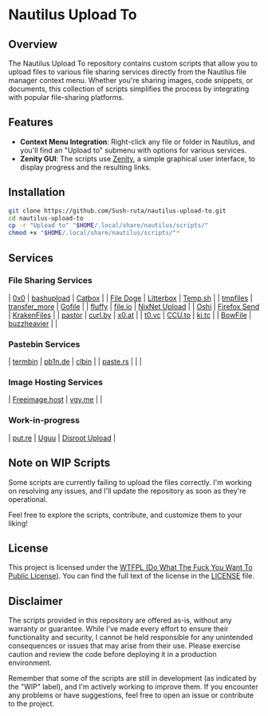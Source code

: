 Nautilus Upload To
==================

Overview
--------

The Nautilus Upload To repository contains custom scripts that allow you to upload files to various file sharing services directly from the Nautilus file manager context menu. Whether you're sharing images, code snippets, or documents, this collection of scripts simplifies the process by integrating with popular file-sharing platforms.

Features
--------

-   **Context Menu Integration**: Right-click any file or folder in Nautilus, and you'll find an "Upload to" submenu with options for various services.
-   **Zenity GUI**: The scripts use [Zenity](https://help.gnome.org/users/zenity/stable/), a simple graphical user interface, to display progress and the resulting links.

Installation
------------

```bash
git clone https://github.com/Sush-ruta/nautilus-upload-to.git
cd nautilus-upload-to
cp -r "Upload to" "$HOME/.local/share/nautilus/scripts/"
chmod +x "$HOME/.local/share/nautilus/scripts/"*
```

Services
--------

### File Sharing Services
| [0x0](https://0x0.st/)             | [bashupload](https://bashupload.com/)      | [Catbox](https://catbox.moe/)                |
| [File Doge](https://filedoge.com/) | [Litterbox](https://litterbox.catbox.moe/) | [Temp.sh](http://Temp.sh)                    |
| [tmpfiles](https://tmpfiles.org/)  | [transfer_more](https://up.sceptique.eu/)  | [Gofile](https://gofile.io/)                 |
| [fluffy](https://fluffy.cc/)       | [file.io](http://file.io)                  | [NixNet Upload](https://up.nixnet.services/) |
| [Oshi](https://oshi.at/)           | [Firefox Send](https://send.vis.ee/)       | [KrakenFiles](https://krakenfiles.com/)      |
| [pastor](https://c-v.sh/)          | [curl.by](http://curl.by)                  | [x0.at](http://x0.at)                        |
| [t0.vc](http://t0.vc)              | [CCU.to](http://CCU.to)                    | [ki.tc](http://ki.tc)                        |
| [BowFile](https://bowfile.com/)    | [buzzheavier](https://buzzheavier.com/)    |                                              |
### Pastebin Services
| [termbin](https://termbin.com/) | [pb1n.de](http://pb1n.de) | [clbin](https://clbin.com/) |
| [paste.rs](http://paste.rs)     |                           |                             |

### Image Hosting Services
| [Freeimage.host](http://Freeimage.host) | [vgy.me](http://vgy.me) |  |

### Work-in-progress
| [put.re](http://put.re) | [Uguu](https://uguu.se/) | [Disroot Upload](https://upload.disroot.org/) |

Note on WIP Scripts
-------------------

Some scripts are currently failing to upload the files correctly. I'm working on resolving any issues, and I'll update the repository as soon as they're operational.

Feel free to explore the scripts, contribute, and customize them to your liking!

License
-------

This project is licensed under the [WTFPL (Do What The Fuck You Want To Public License)](https://github.com/Sush-ruta/custom-desktop/blob/main/LICENSE). You can find the full text of the license in the [LICENSE](LICENSE) file.

Disclaimer
----------

The scripts provided in this repository are offered as-is, without any warranty or guarantee. While I've made every effort to ensure their functionality and security, I cannot be held responsible for any unintended consequences or issues that may arise from their use. Please exercise caution and review the code before deploying it in a production environment.

Remember that some of the scripts are still in development (as indicated by the "WIP" label), and I'm actively working to improve them. If you encounter any problems or have suggestions, feel free to open an issue or contribute to the project.
